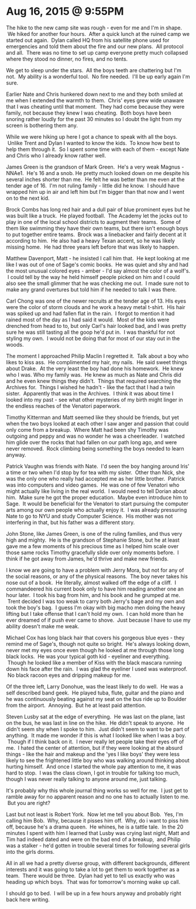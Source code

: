 # Aug 16, 2015 @ 9:55PM

The hike to the new camp site was rough - even for me and I'm in shape.  We hiked for another four hours.  After a quick lunch at the ruined camp we started out again.  Dylan called HQ from his satellite phone used for emergencies and told them about the fire and our new plans.  All protocol and all.  There was no time to set up camp everyone pretty much collapsed where they stood no dinner, no fires, and no tents.

We get to sleep under the stars.  All the boys teeth are chattering but I'm not.  My ability is a wonderful tool.  No fire needed.  I'll be up early again I'm sure.

Earlier Nate and Chris hunkered down next to me and they both smiled at me when I extended the warmth to them.  Chris' eyes grew wide unaware that I was cheating until that moment.  They had come because they were family, not because they knew I was cheating.  Both boys have been snoring rather loudly for the past 30 minutes so I doubt the light from my screen is bothering them any.

While we were hiking up here I got a chance to speak with all the boys.  Unlike Trent and Dylan I wanted to know the kids.  To know how best to help them through it.  So I spent some time with each of them - except Nate and Chris who I already know rather well.

James Green is the grandson of Mark Green.  He's a very weak Magnus - NNAe1.  He's 16 and a snob. He pretty much looked down on me despite his several inches shorter than me.  He felt he was better than me even at the tender age of 16.  I'm not ruling family - little did he know.  I should have wrapped him up in air and left him but I'm bigger than that now and I went on to the next kid.  

Brock Combs has long red hair and a dull pair of blue prominent eyes but he was built like a truck.  He played football.  The Academy let the jocks out to play in one of the local school districts to augment their teams.  Some of them like swimming they have their own teams, but there isn't enough boys to put together entire teams.  Brock was a linebacker and fairly decent at it according to him.  He also had a heavy Texan accent, so he was likely missing home.  He had three years left before that was likely to happen.

Matthew Davenport, Matt - he insisted I call him that.  He kept looking at me like I was out of one of Sage's comic books.  He was quiet and shy and had the most unusual colored eyes - amber - I'd say almost the color of a wolf's.  I could tell by the way he held himself people picked on him and I could also see the small glimmer that he was checking me out.  I made sure not to make any grand overtures but told him if he needed to talk I was there.  

Carl Chong was one of the newer recruits at the tender age of 13. HIs eyes were the color of storm clouds and he work a heavy metal t-shirt.  His hair was spiked up and had fallen flat in the rain.  I forgot to mention it had rained most of the day as I had said it would.  Most of the kids were drenched from head to to, but only Carl's hair looked bad, and I was pretty sure he was still tasting all the goop he'd put in.  I was thankful for not styling my own.  I would not be doing that for most of our stay out in the woods.

The moment I approached Philip Maclin I regretted it.  Talk about a boy who likes to kiss ass.  He complimented my hair, my nails.  He said sweet things about Drake.  At the very least the boy had done his homework.  He knew who I was. Who my family was.  He knew as much as Nate and Chris did and he even knew things they didn't.  Things that required searching the Archives for.  Things I wished he hadn't - like the fact that I had a twin sister.  Apparently that was in the Archives.  I think it was about time I looked into my past - see what other mysteries of my birth might linger in the endless reaches of the Venatori paperwork.

Timothy Kitterman and Matt seemed like they should be friends, but yet when the two boys looked at each other I saw anger and passion that could only come from a breakup.  Where Matt had been shy Timothy was outgoing and peppy and was no wonder he was a cheerleader.  I watched him glide over the rocks that had fallen on our path long ago, and were never removed.  Rock climbing being something the boys needed to learn anyway.  

Patrick Vaughn was friends with Nate.  I'd seen the boy hanging around Iris' a time or two when I'd stop by for tea with my sister.  Other than Nick, she was the only one who really had accepted me as her little brother.  Patrick was into computers and video games.  He was one of few Venatori who might actually like living in the real world.  I would need to tell Dorian about him.  Make sure he got the proper education.  Maybe even introduce him to Sage.  It would be beneficial for the Venatori to start pursuing the computer arts among our own people who actually enjoy it.  I was already pressuring Nate to go to NYU and study Computer Science.  His mother was not interfering in that, but his father was a different story.

John Stone, like James Green, is one of the ruling families, and thus very high and mighty.  He is the grandson of Stephanie Stone, but he at least gave me a few moments of his precious time as I helped him scale over those same rocks Timothy gracefully slide over only moments before.  I think if he got away from James, he'd thrive and make new friends.

I know we are going to have a problem with Jerry Mora, but not for any of the social reasons, or any of the physical reasons.  The boy never takes his nose out of a book.  He literally, almost walked off the edge of a cliff.  I commandeered his current book only to have him reading another one an hour later.  I took his bag from him, and his book and he grumped at me.  Trent decided I was too weak to carry both Jerry's bage and my own and took the boy's bag.  I guess I'm okay with big macho men doing the heavy lifting but I take offense that I can't hold my own.  I can hold more than he ever dreamed of if push ever came to shove.  Just because I have to use my ability doesn't make me weak.

Michael Cox has long black hair that covers his gorgeous blue eyes - they remind me of Sage's, though not quite so bright.  He's always looking down, never met my eyes once even though he looked at me through those long black locks.  He was your typical goth kid - eyeliner and everything.  Though he looked like a member of Kiss with the black mascara running down his face after the rain.  I was glad the eyeliner I used was waterproof.  No black racoon eyes and dripping makeup for me.

Of the three left, Larry Donohue, was the least likely to do well.  He was a self described band geek.  He played tuba, flute, guitar and the piano and he was continuously beating against my seat on the bus ride up to Boulder from the airport.  Annoying.  But he at least paid attention.

Steven Lusby sat at the edge of everything.  He was last on the plane, last on the bus, he was last in line on the hike.  He didn't speak to anyone.  He didn't seem shy when I spoke to him.  Just didn't seem to want to be part of anything.  It made me wonder if this is what I looked like when I was a boy.  Though if I think back on it.  I never really let people take their eyes off of me.  I hated the center of attention, but if they were looking at the absurd things - like the hair and makeup and the 'yes I like boys' they were less likely to see the frightened little boy who was walking around thinking about hurting himself.  And once I started the whole pay attention to me, it was hard to stop.  I was the class clown, I got in trouble for talking too much, though I was never really talking to anyone around me, just talking.  

It's probably why this whole journal thing works so well for me.  I just get to ramble away for no apparent reason and no one has to actually listen to me.  But you are right?

Last but not least is Robert York.  Now let me tell you about Bob.  Yes, I'm calling him Bob.  Why, because it pisses him off.  Why, do i want to piss him off, because he's a drama queen.  He whines, he is a tattle tale.  In the 20 minutes I spent with him I learned that Lusby was crying last night, Matt and Tim had indeed dated and were on the bad end of a breakup,  and Philip was a stalker - he'd gotten in trouble several times for following several girls into the girls dorms.

All in all we had a pretty diverse group, with different backgrounds, different interests and it was going to take a lot to get them to work together as a team.  There would be three.  Dylan had yet to tell us exactly who was heading up which boys.  That was for tomorrow's morning wake up call.  

I should go to bed.  I will be up in a few hours anyway and probably right back here writing.

